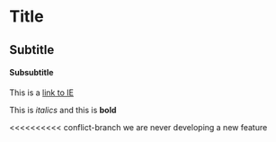 # Title 

## Subtitle 

#### Subsubtitle

This is a [link to IE](https:ie.edu)

This is *italics* and this is **bold**

<<<<<<<<<< conflict-branch
we are never developing a new feature 


